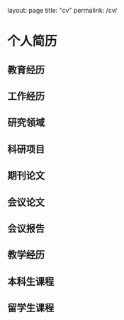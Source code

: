 layout: page
title: "cv"
permalink: /cv/


# 个人简历

## 教育经历

## 工作经历

## 研究领域

## 科研项目

## 期刊论文

## 会议论文

## 会议报告

## 教学经历

## 本科生课程

## 留学生课程
